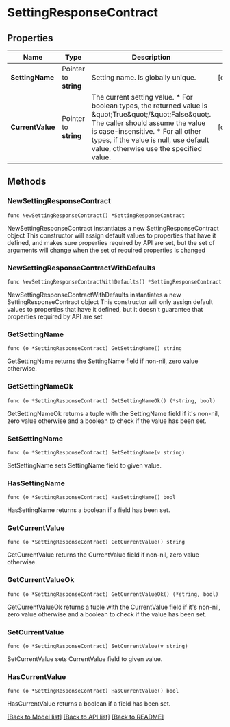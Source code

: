 # SettingResponseContract

## Properties

Name | Type | Description | Notes
------------ | ------------- | ------------- | -------------
**SettingName** | Pointer to **string** | Setting name. Is globally unique. | [optional] 
**CurrentValue** | Pointer to **string** | The current setting value. * For boolean types, the returned value is \&quot;True\&quot;/\&quot;False\&quot;. The caller should assume the value is   case-insensitive. * For all other types, if the value is null, use default value, otherwise use the specified value. | [optional] 

## Methods

### NewSettingResponseContract

`func NewSettingResponseContract() *SettingResponseContract`

NewSettingResponseContract instantiates a new SettingResponseContract object
This constructor will assign default values to properties that have it defined,
and makes sure properties required by API are set, but the set of arguments
will change when the set of required properties is changed

### NewSettingResponseContractWithDefaults

`func NewSettingResponseContractWithDefaults() *SettingResponseContract`

NewSettingResponseContractWithDefaults instantiates a new SettingResponseContract object
This constructor will only assign default values to properties that have it defined,
but it doesn't guarantee that properties required by API are set

### GetSettingName

`func (o *SettingResponseContract) GetSettingName() string`

GetSettingName returns the SettingName field if non-nil, zero value otherwise.

### GetSettingNameOk

`func (o *SettingResponseContract) GetSettingNameOk() (*string, bool)`

GetSettingNameOk returns a tuple with the SettingName field if it's non-nil, zero value otherwise
and a boolean to check if the value has been set.

### SetSettingName

`func (o *SettingResponseContract) SetSettingName(v string)`

SetSettingName sets SettingName field to given value.

### HasSettingName

`func (o *SettingResponseContract) HasSettingName() bool`

HasSettingName returns a boolean if a field has been set.

### GetCurrentValue

`func (o *SettingResponseContract) GetCurrentValue() string`

GetCurrentValue returns the CurrentValue field if non-nil, zero value otherwise.

### GetCurrentValueOk

`func (o *SettingResponseContract) GetCurrentValueOk() (*string, bool)`

GetCurrentValueOk returns a tuple with the CurrentValue field if it's non-nil, zero value otherwise
and a boolean to check if the value has been set.

### SetCurrentValue

`func (o *SettingResponseContract) SetCurrentValue(v string)`

SetCurrentValue sets CurrentValue field to given value.

### HasCurrentValue

`func (o *SettingResponseContract) HasCurrentValue() bool`

HasCurrentValue returns a boolean if a field has been set.


[[Back to Model list]](../README.md#documentation-for-models) [[Back to API list]](../README.md#documentation-for-api-endpoints) [[Back to README]](../README.md)



